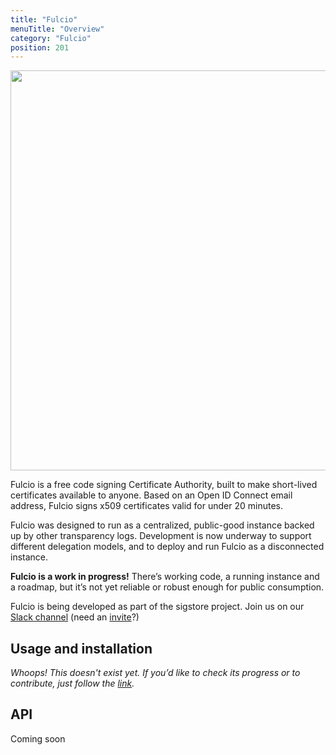 ```yaml
---
title: "Fulcio"
menuTitle: "Overview"
category: "Fulcio"
position: 201
---
```


<img src="/fulcio_overview_v1.jpg" class="light-img" width="1280" height="640" alt=""/>

Fulcio is a free code signing Certificate Authority, built to make short-lived certificates available to anyone. Based on an Open ID Connect email address, Fulcio signs x509 certificates valid for under 20 minutes.

Fulcio was designed to run as a centralized, public-good instance backed up by other transparency logs. Development is now underway to support different delegation models, and to deploy and run Fulcio as a disconnected instance.

**Fulcio is a work in progress!** There’s working code, a running instance and a roadmap, but it’s not yet reliable or robust enough for public consumption.

Fulcio is being developed as part of the sigstore project. Join us on our [Slack channel](https://sigstore.slack.com/) (need an [invite](https://links.sigstore.dev/slack-invite)?)

[//]: # (In case the invite link is expired, ping Dan on Slack or via Twitter: @lorenc_dan)

## Usage and installation

_Whoops! This doesn't exist yet.
If you’d like to check its progress or to contribute, just follow the [link](/contributing)._

## API

Coming soon
